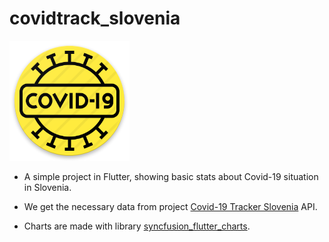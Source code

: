 # covidtrack_slovenia

![icon](./android/app/src/main/res/mipmap-xxxhdpi/ic_launcher.png)

+ A simple project in Flutter, showing basic stats about Covid-19 situation in Slovenia.

+ We get the necessary data from  project [Covid-19 Tracker Slovenia](https://covid-19.sledilnik.org/sl/stats) API.

+ Charts are made with library [syncfusion_flutter_charts](https://pub.dev/packages/syncfusion_flutter_charts). 

